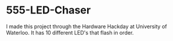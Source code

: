 # 555-LED-Chaser
I made this project through the Hardware Hackday at University of Waterloo. It has 10 different LED's that flash in order.

